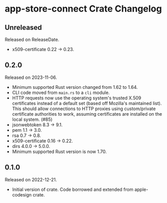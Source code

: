 # app-store-connect Crate Changelog

<!-- next-header -->

## Unreleased

Released on ReleaseDate.

* x509-certificate 0.22 -> 0.23.

## 0.2.0

Released on 2023-11-06.

* Minimum supported Rust version changed from 1.62 to 1.64.
* CLI code moved from `main.rs` to a `cli` module.
* HTTP requests now use the operating system's trusted X.509 certificates
  instead of a default set (based off Mozilla's maintained list). This should
  allow connections to HTTP proxies using custom/private certificate authorities
  to work, assuming certificates are installed on the local system. (#85)
* jsonwebtoken 8.3 -> 9.1.
* pem 1.1 -> 3.0.
* rsa 0.7 -> 0.8.
* x509-certificate 0.16 -> 0.22.
* dirs 4.0.0 -> 5.0.0.
* Minimum supported Rust version is now 1.70.

## 0.1.0

Released on 2022-12-21.

* Initial version of crate. Code borrowed and extended from apple-codesign crate.
